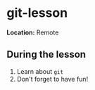 # git-lesson

**Location:** Remote

## During the lesson

1. Learn about `git`
2. Don't forget to have fun!
